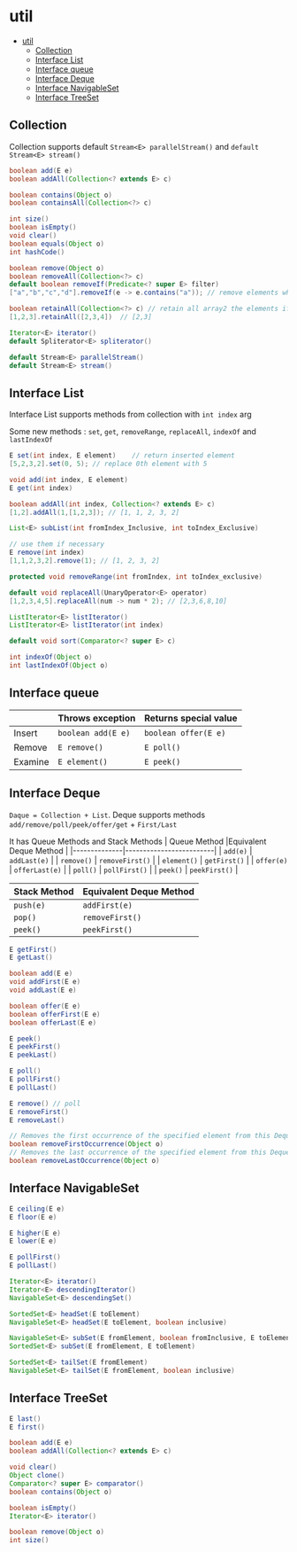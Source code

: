 # util

- [util](#util)
  - [Collection](#collection)
  - [Interface List](#interface-list)
  - [Interface queue](#interface-queue)
  - [Interface Deque](#interface-deque)
  - [Interface NavigableSet](#interface-navigableset)
  - [Interface TreeSet](#interface-treeset)

## Collection

Collection supports default `Stream<E> parallelStream()` and `default Stream<E> stream()`

```java
boolean	add(E e)
boolean	addAll(Collection<? extends E> c)

boolean	contains(Object o)
boolean	containsAll(Collection<?> c)

int	size()
boolean	isEmpty()
void clear()
boolean	equals(Object o)
int	hashCode()

boolean	remove(Object o)
boolean	removeAll(Collection<?> c)
default boolean	removeIf(Predicate<? super E> filter)
["a","b","c","d"].removeIf(e -> e.contains("a")); // remove elements which contains "a"

boolean	retainAll(Collection<?> c) // retain all array2 the elements if array1 contains these.
[1,2,3].retainAll([2,3,4])  // [2,3]

Iterator<E>	iterator()
default Spliterator<E> spliterator()

default Stream<E> parallelStream()
default Stream<E> stream()
```


## Interface List

Interface List supports methods from collection with `int index` arg

Some new methods : `set`, `get`, `removeRange`, `replaceAll`, `indexOf` and `lastIndexOf`

```java 
E set(int index, E element)    // return inserted element
[5,2,3,2].set(0, 5); // replace 0th element with 5 

void add(int index, E element) 
E get(int index)

boolean addAll(int index, Collection<? extends E> c)
[1,2].addAll(1,[1,2,3]); // [1, 1, 2, 3, 2] 

List<E> subList(int fromIndex_Inclusive, int toIndex_Exclusive)

// use them if necessary
E remove(int index)
[1,1,2,3,2].remove(1); // [1, 2, 3, 2]

protected void removeRange(int fromIndex, int toIndex_exclusive)

default void replaceAll(UnaryOperator<E> operator)
[1,2,3,4,5].replaceAll(num -> num * 2); // [2,3,6,8,10]

ListIterator<E>	listIterator()
ListIterator<E>	listIterator(int index)

default void sort(Comparator<? super E> c)

int	indexOf(Object o)
int	lastIndexOf(Object o)
```

## Interface queue

|        |Throws exception	|Returns special value|
| ---    |      ---         |      ----           |
|Insert	 |`boolean add(E e)`|`boolean offer(E e)` |
|Remove	 |`E remove()`	    |`E poll()`           |
|Examine |`E element()`	    |`E peek()`           |

## Interface Deque

`Daque = Collection + List`.
Deque supports methods `add/remove/poll/peek/offer/get` + `First/Last`

It has Queue Methods and Stack Methods
| Queue Method |Equivalent Deque Method  |
|--------------|-------------------------|
| `add(e)`	   | `addLast(e)`            |
| `remove()`   | `removeFirst()`         |
| `element()`  | `getFirst()`            |
| `offer(e)`   | `offerLast(e)`          |
| `poll()`	   | `pollFirst()`           |
| `peek()`	   | `peekFirst()`           |      

|Stack Method  |   Equivalent Deque Method     |
|--------------| ------------------------------|
|`push(e)`     | `addFirst(e)`                 |
|`pop()`       | `removeFirst()`               |
|`peek()`      | `peekFirst()`                 |


```java
E getFirst()
E getLast()

boolean add(E e)
void addFirst(E e)
void addLast(E e)

boolean offer(E e)
boolean offerFirst(E e)
boolean offerLast(E e)

E peek()
E peekFirst()
E peekLast()

E poll()
E pollFirst()
E pollLast()

E remove() // poll
E removeFirst()
E removeLast()

// Removes the first occurrence of the specified element from this Deque.
boolean	removeFirstOccurrence(Object o)
// Removes the last occurrence of the specified element from this Deque.
boolean	removeLastOccurrence(Object o)
```



## Interface NavigableSet

```java
E ceiling(E e)
E floor(E e)

E higher(E e)
E lower(E e)

E pollFirst()
E pollLast()

Iterator<E> iterator()
Iterator<E> descendingIterator()
NavigableSet<E> descendingSet()

SortedSet<E> headSet(E toElement)
NavigableSet<E> headSet(E toElement, boolean inclusive)

NavigableSet<E> subSet(E fromElement, boolean fromInclusive, E toElement, boolean toInclusive)
SortedSet<E> subSet(E fromElement, E toElement)

SortedSet<E> tailSet(E fromElement)
NavigableSet<E> tailSet(E fromElement, boolean inclusive)
```

## Interface TreeSet

```java
E last()
E first()

boolean add(E e)
boolean addAll(Collection<? extends E> c)

void clear()
Object clone()
Comparator<? super E> comparator()
boolean contains(Object o)

boolean isEmpty()
Iterator<E>	iterator()

boolean remove(Object o)
int size()
```